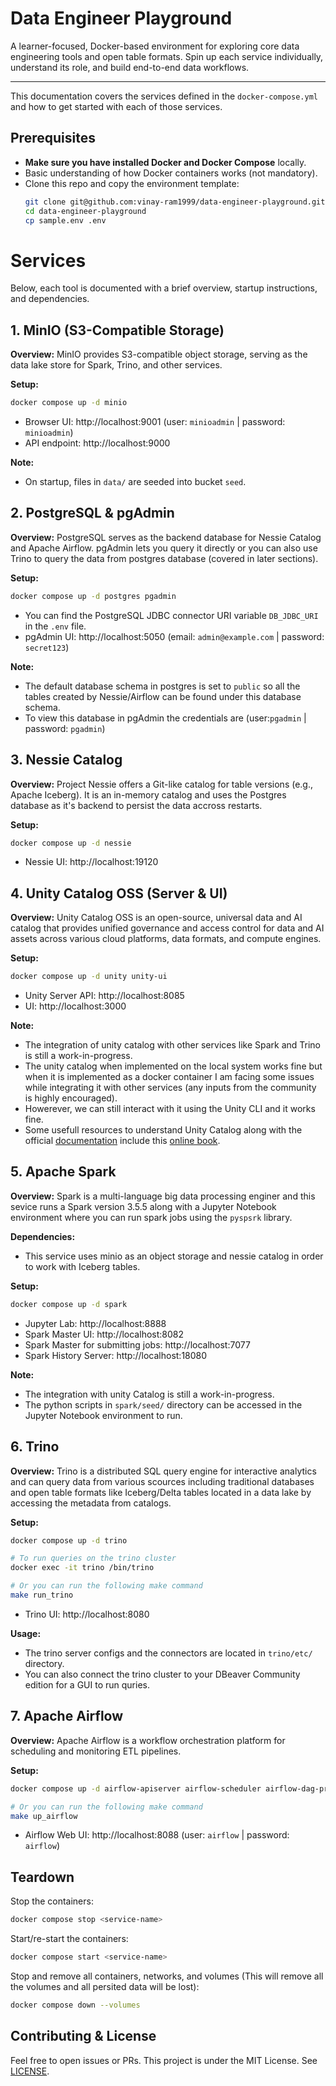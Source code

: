 # Data Engineer Playground

A learner-focused, Docker-based environment for exploring core data engineering tools and open table formats. Spin up each service individually, understand its role, and build end-to-end data workflows.

---

This documentation covers the services defined in the `docker-compose.yml` and how to get started with each of those services.

## Prerequisites

- **Make sure you have installed Docker and Docker Compose** locally.
- Basic understanding of how Docker containers works (not mandatory).
- Clone this repo and copy the environment template:
  ```bash
  git clone git@github.com:vinay-ram1999/data-engineer-playground.git
  cd data-engineer-playground
  cp sample.env .env
  ```

# Services

Below, each tool is documented with a brief overview, startup instructions, and dependencies.

## 1. MinIO (S3-Compatible Storage)

**Overview:**
MinIO provides S3-compatible object storage, serving as the data lake store for Spark, Trino, and other services.

**Setup:**
```bash
docker compose up -d minio
```
- Browser UI: http://localhost:9001 (user: `minioadmin` | password: `minioadmin`)
- API endpoint: http://localhost:9000

**Note:**
- On startup, files in `data/` are seeded into bucket `seed`.

## 2. PostgreSQL & pgAdmin

**Overview:**
PostgreSQL serves as the backend database for Nessie Catalog and Apache Airflow. pgAdmin lets you query it directly or you can also use Trino to query the data from postgres database (covered in later sections).

**Setup:**
```bash
docker compose up -d postgres pgadmin
```
- You can find the PostgreSQL JDBC connector URI variable `DB_JDBC_URI` in the `.env` file.
- pgAdmin UI: http://localhost:5050 (email: `admin@example.com` | password: `secret123`)

**Note:**
- The default database schema in postgres is set to `public` so all the tables created by Nessie/Airflow can be found under this database schema.
- To view this database in pgAdmin the credentials are (user:`pgadmin` | password: `pgadmin`)

## 3. Nessie Catalog

**Overview:**
Project Nessie offers a Git-like catalog for table versions (e.g., Apache Iceberg). It is an in-memory catalog and uses the Postgres database as it's backend to persist the data accross restarts.

**Setup:**
```bash
docker compose up -d nessie
```
- Nessie UI: http://localhost:19120

## 4. Unity Catalog OSS (Server & UI)

**Overview:**
Unity Catalog OSS is an open-source, universal data and AI catalog that provides unified governance and access control for data and AI assets across various cloud platforms, data formats, and compute engines.

**Setup:**
```bash
docker compose up -d unity unity-ui
```
- Unity Server API: http://localhost:8085
- UI: http://localhost:3000

**Note:**
- The integration of unity catalog with other services like Spark and Trino is still a work-in-progress.
- The unity catalog when implemented on the local system works fine but when it is implemented as a docker container I am facing some issues while integrating it with other services (any inputs from the community is highly encouraged).
- Howerever, we can still interact with it using the Unity CLI and it works fine.
- Some usefull resources to understand Unity Catalog along with the official [documentation](https://docs.unitycatalog.io/) include this [online book](https://books.japila.pl/unity-catalog-internals/).

## 5. Apache Spark

**Overview:**
Spark is a multi-language big data processing enginer and this sevice runs a Spark version 3.5.5 along with a Jupyter Notebook environment where you can run spark jobs using the `pyspsrk` library.

**Dependencies:**
- This service uses minio as an object storage and nessie catalog in order to work with Iceberg tables.

**Setup:**
```bash
docker compose up -d spark
```
- Jupyter Lab: http://localhost:8888
- Spark Master UI: http://localhost:8082
- Spark Master for submitting jobs: http://localhost:7077
- Spark History Server: http://localhost:18080

**Note:**
- The integration with unity Catalog is still a work-in-progress.
- The python scripts in `spark/seed/` directory can be accessed in the Jupyter Notebook environment to run.

## 6. Trino

**Overview:**
Trino is a distributed SQL query engine for interactive analytics and can query data from various scources including traditional databases and open table formats like Iceberg/Delta tables located in a data lake by accessing the metadata from catalogs.

**Setup:**
```bash
docker compose up -d trino

# To run queries on the trino cluster
docker exec -it trino /bin/trino

# Or you can run the following make command
make run_trino
```
- Trino UI: http://localhost:8080

**Usage:**
- The trino server configs and the connectors are located in `trino/etc/` directory.
- You can also connect the trino cluster to your DBeaver Community edition for a GUI to run quries.

## 7. Apache Airflow

**Overview:**
Apache Airflow is a workflow orchestration platform for scheduling and monitoring ETL pipelines.

**Setup:**
```bash
docker compose up -d airflow-apiserver airflow-scheduler airflow-dag-processor airflow-triggerer

# Or you can run the following make command
make up_airflow
```
- Airflow Web UI: http://localhost:8088 (user: `airflow` | password: `airflow`)

## Teardown

Stop the containers:
```bash
docker compose stop <service-name>
```

Start/re-start the containers:
```bash
docker compose start <service-name>
```

Stop and remove all containers, networks, and volumes (This will remove all the volumes and all persited data will be lost):
```bash
docker compose down --volumes
```


## Contributing & License

Feel free to open issues or PRs. This project is under the MIT License. See [LICENSE](LICENSE).

